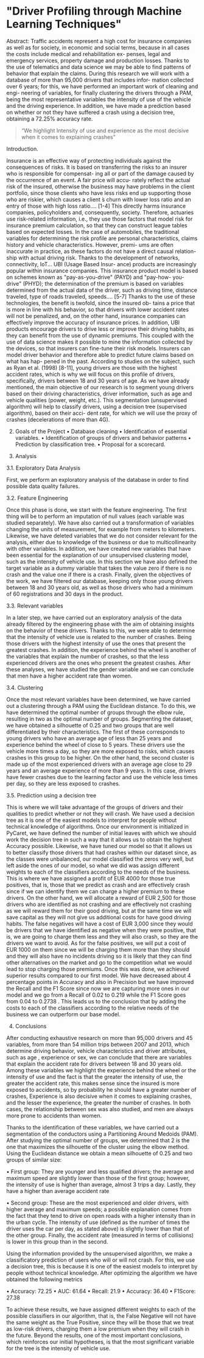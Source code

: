 # "Driver Profiling through Machine Learning Techniques"

Abstract: Traffic accidents represent a high cost for insurance companies as well as for society, in
economic and social terms, because in all cases the costs include medical and rehabilitation ex-
penses, legal and emergency services, property damage and production losses. Thanks to the use of
telematics and data science we may be able to find patterns of behavior that explain the claims.
During this research we will work with a database of more than 95,000 drivers that includes infor-
mation collected over 6 years; for this, we have performed an important work of cleaning and engi-
neering of variables, for finally clustering the drivers through a PAM, being the most representative
variables the intensity of use of the vehicle and the driving experience. In addition, we have made
a prediction based on whether or not they have suffered a crash using a decision tree, obtaining a
72.25% accuracy rate.

> “We highlight Intensity of use and experience as the most decisive when it comes to explaining crashes”

Introduction.

Insurance is an effective way of protecting individuals against the consequences of
risks. It is based on transferring the risks to an insurer who is responsible for compensat-
ing all or part of the damage caused by the occurrence of an event. A fair price will accu-
rately reflect the actual risk of the insured, otherwise the business may have problems in
the client portfolio, since those clients who have less risks end up supporting those who
are riskier, which causes a client ́s churn with lower loss ratio and an entry of those with
high loss ratio.... [1-4]
This directly harms insurance companies, policyholders and, consequently, society.
Therefore, actuaries use risk-related information, i.e., they use those factors that model
risk for insurance premium calculation, so that they can construct league tables based on
expected losses.
In the case of automobiles, the traditional variables for determining the risk profile
are personal characteristics, claims history and vehicle characteristics. However, premi-
ums are often inaccurate in practice, as these factors do not have a direct causal relation-
ship with actual driving risk.
Thanks to the development of networks, connectivity, IoT... UBI (Usage Based Insur-
ance) products are increasingly popular within insurance companies. This insurance
product model is based on schemes known as "pay-as-you-drive" (PAYD) and "pay-how-
you-drive" (PHYD); the determination of the premium is based on variables determined
from the actual data of the driver, such as driving time, distance traveled, type of roads
traveled, speeds.... [5-7]
Thanks to the use of these technologies, the benefit is twofold, since the insured ob-
tains a price that is more in line with his behavior, so that drivers with lower accident
rates will not be penalized, and, on the other hand, insurance companies can effectively
improve the accuracy of insurance prices. In addition, UBI products encourage drivers to drive less or improve their driving habits, as they can benefit from the use of dynamic premiums.
This coupled with the use of data science makes it possible to mine the information
collected by the devices, so that insurers can fine-tune their risk models. Insurers can
model driver behavior and therefore able to predict future claims based on what has hap-
pened in the past.
According to studies on the subject, such as Ryan et al. (1998) [8-11], young drivers
are those with the highest accident rates, which is why we will focus on this profile of
drivers, specifically, drivers between 18 and 30 years of age.
As we have already mentioned, the main objective of our research is to segment
young drivers based on their driving characteristics, driver information, such as age and
vehicle qualities (power, weight, etc.). This segmentation (unsupervised algorithm) will
help to classify drivers, using a decision tree (supervised algorithm), based on their acci-
dent rate, for which we will use the proxy of crashes (decelerations of more than 4G).

2. Goals of the Project
• Database cleaning
• Identification of essential variables.
• Identification of groups of drivers and behavior patterns
• Prediction by classification tree.
• Proposal for a scorecard.

3. Analysis

3.1. Exploratory Data Analysis

First, we perform an exploratory analysis of the database in order to find possible data quality failures.

3.2. Feature Engineering

Once this phase is done, we start with the feature engineering. The first thing will be to perform an imputation of null values ​​(each variable was studied separately). We have also carried out a transformation of variables changing the units of measurement, for example from meters to kilometers. Likewise, we have deleted variables that we do not consider relevant for the analysis, either due to knowledge of the business or due to multicollinearity with other variables. In addition, we have created new variables that have been essential for the explanation of our unsupervised clustering model, such as the intensity of vehicle use. In this section we have also defined the target variable as a dummy variable that takes the value zero if there is no crash and the value one if there is a crash. Finally, given the objectives of the work, we have filtered our database, keeping only those young drivers between 18 and 30 years old, as well as those drivers who had a minimum of 60 registrations and 30 days in the product.

3.3. Relevant variables

In a later step, we have carried out an exploratory analysis of the data already filtered by the engineering phase with the aim of obtaining insights on the behavior of these drivers. Thanks to this, we were able to determine that the intensity of vehicle use is related to the number of crashes. Being those drivers with the highest intensity of use the ones that present the greatest crashes. In addition, the experience behind the wheel is another of the variables that explain the number of crashes, so that the less experienced drivers are the ones who present the greatest crashes. After these analyses, we have studied the gender variable and we can conclude that men have a higher accident rate than women.

3.4. Clustering

Once the most relevant variables have been determined, we have carried out a clustering through a PAM using the Euclidean distance. To do this, we have determined the optimal number of groups through the elbow rule, resulting in two as the optimal number of groups. Segmenting the dataset, we have obtained a silhouette of 0.25 and two groups that are well differentiated by their characteristics. The first of these corresponds to young drivers who have an average age of less than 25 years and experience behind the wheel of close to 5 years. These drivers use the vehicle more times a day, so they are more exposed to risks, which causes crashes in this group to be higher. On the other hand, the second cluster is made up of the most experienced drivers with an average age close to 29 years and an average experience of more than 9 years. In this case, drivers have fewer crashes due to the learning factor and use the vehicle less times per day, so they are less exposed to crashes.

3.5. Prediction using a decision tree

This is where we will take advantage of the groups of drivers and their qualities to predict whether or not they will crash. We have used a decision tree as it is one of the easiest models to interpret for people without technical knowledge of algorithms. Once our environment is initialized in PyCaret, we have defined the number of initial leaves with which we should work the decision tree in such a way that it allows us to obtain the highest Accuracy possible. Likewise, we have tuned our model so that it allows us to better classify those drivers that had crashes within our dataset since, as the classes were unbalanced, our model classified the zeros very well, but left aside the ones of our model, so what we did was assign different weights to each of the classifiers according to the needs of the business. This is where we have assigned a profit of EUR 4000 for those true positives, that is, those that we predict as crash and are effectively crash since if we can identify them we can charge a higher premium to these drivers. On the other hand, we will allocate a reward of EUR 2,500 for those drivers who are identified as not crashing and are effectively not crashing as we will reward them for their good driving, but at the same time we will save capital as they will not give us additional costs for have good driving habits. The false negatives will have a cost of EUR 3,000 since they would be drivers that we have identified as negative when they were positive, that is, we are going to charge them less and they will also crash, so they are the drivers we want to avoid. As for the false positives, we will put a cost of EUR 1000 on them since we will be charging them more than they should and they will also have no incidents driving so it is likely that they can find other alternatives on the market and go to the competition what we would lead to stop charging those premiums.
Once this was done, we achieved superior results compared to our first model. We have decreased about 4 percentage points in Accuracy and also in Precision but we have improved the Recall and the F1 Score since now we are capturing more ones in our model and we go from a Recall of 0.02 to 0.219 while the F1 Score goes from 0.04 to 0.2738 . This leads us to the conclusion that by adding the costs to each of the classifiers according to the relative needs of the business we can outperform our base model.

4. Conclusions

After conducting exhaustive research on more than 95,000 drivers and 45 variables, from more than 54 million trips between 2007 and 2013, which determine driving behavior, vehicle characteristics and driver attributes, such as age , experience or sex, we can conclude that there are variables that explain the accident rate for drivers between 18 and 30 years old. Among these variables we highlight the experience behind the wheel or the intensity of use and the fact is that the greater the intensity of use, the greater the accident rate, this makes sense since the insured is more exposed to accidents, so by probability he should have a greater number of crashes, Experience is also decisive when it comes to explaining crashes, and the lesser the experience, the greater the number of crashes. In both cases, the relationship between sex was also studied, and men are always more prone to accidents than women.

Thanks to the identification of these variables, we have carried out a segmentation of the conductors using a Partitioning Around Medoids (PAM). After studying the optimal number of groups, we determined that 2 is the one that maximizes the silhouette of the cluster using the elbow method. Using the Euclidean distance we obtain a mean silhouette of 0.25 and two groups of similar size:

• First group: They are younger and less qualified drivers; the average and maximum speed are slightly lower than those of the first group; however, the intensity of use is higher than average, almost 3 trips a day. Lastly, they have a higher than average accident rate

• Second group: These are the most experienced and older drivers, with higher average and maximum speeds; a possible explanation comes from the fact that they tend to drive on open roads with a higher intensity than in the urban cycle. The intensity of use (defined as the number of times the driver uses the car per day, as stated above) is slightly lower than that of the other group. Finally, the accident rate (measured in terms of collisions) is lower in this group than in the second.

Using the information provided by the unsupervised algorithm, we make a classificatory prediction of users who will or will not crash. For this, we use a decision tree, this is because it is one of the easiest models to interpret by people without technical knowledge. After optimizing the algorithm we have obtained the following metrics

• Accuracy: 72.25
• AUC: 61.64
• Recall: 21.9
• Accuracy: 36.40
• F1Score: 27.38

To achieve these results, we have assigned different weights to each of the possible classifiers in our algorithm, that is, the False Negative will not have the same weight as the True Positive, since they will be those that we treat as low-risk drivers, charging them a low premium when they will crash in the future. Beyond the results, one of the most important conclusions, which reinforces our initial hypotheses, is that the most significant variable for the tree is the intensity of vehicle use.
